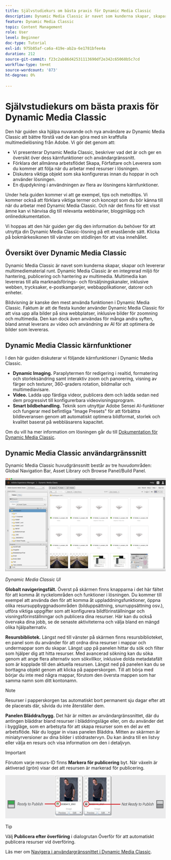 ```yaml
---
title: Självstudiekurs om bästa praxis för Dynamic Media Classic
description: Dynamic Media Classic är navet som kunderna skapar, skapar och levererar multimediematerial runt. Denna självstudiekurs om bästa praxis har tagits fram för att hjälpa nuvarande och nya användare av Dynamic Media Classic att bättre förstå vad de kan göra med denna kraftfulla multimedielösning från Adobe. I den här delen av självstudiekursen får du lära dig vad Dynamic Media Classic är och en kort titt på dess kärnfunktioner och användargränssnitt.
feature: Dynamic Media Classic
topic: Content Management
role: User
level: Beginner
doc-type: Tutorial
exl-id: 975b85af-ca6a-419e-ab2a-6e1781bfee4a
duration: 212
source-git-commit: f23c2ab86d42531113690df2e342c65060b5c7cd
workflow-type: tm+mt
source-wordcount: '873'
ht-degree: 0%

---
```


# Självstudiekurs om bästa praxis för Dynamic Media Classic

Den här guiden ska hjälpa nuvarande och nya användare av Dynamic Media Classic att bättre förstå vad de kan göra med sin kraftfulla multimedielösning från Adobe. Vi gör det genom att:

- Vi presenterar Dynamic Media Classic, beskriver vad det är och ger en översikt över dess kärnfunktioner och användargränssnitt.
- Förklara det allmänna arbetsflödet Skapa, Författare och Leverera som du kommer att följa när du arbetar med resurser i lösningen.
- Diskutera viktiga objekt som ska konfigureras innan du hoppar in och använder lösningen.
- En djupdykning i användningen av flera av lösningens kärnfunktioner.

Under hela guiden kommer vi att ge exempel, tips och metodtips. Vi kommer också att förklara viktiga termer och koncept som du bör känna till när du arbetar med Dynamic Media Classic. Och när det finns för ett visst ämne kan vi hänvisa dig till relevanta webbinarier, blogginlägg och onlinedokumentation.

Vi hoppas att den här guiden ger dig den information du behöver för att utnyttja din Dynamic Media Classic-lösning på ett enastående sätt. Klicka på bokmärkesikonen till vänster om stödlinjen för att visa innehållet.

## Översikt över Dynamic Media Classic

Dynamic Media Classic är navet som kunderna skapar, skapar och levererar multimediematerial runt. Dynamic Media Classic är en integrerad miljö för hantering, publicering och hantering av multimedia. Multimedia kan levereras till alla marknadsförings- och försäljningskanaler, inklusive webben, trycksaker, e-postkampanjer, webbapplikationer, datorer och enheter.

Bildvisning är kanske den mest använda funktionen i Dynamic Media Classic. Faktum är att de flesta kunder använder Dynamic Media Classic för att visa upp alla bilder på sina webbplatser, inklusive bilder för zoomning och multimedia. Den kan dock även användas för många andra syften, bland annat leverans av video och användning av AI för att optimera de bilder som levereras.

## Dynamic Media Classic kärnfunktioner

I den här guiden diskuterar vi följande kärnfunktioner i Dynamic Media Classic.

- **Dynamic Imaging.** Paraplytermen för redigering i realtid, formatering och storleksändring samt interaktiv zoom och panorering, visning av färger och texturer, 360-graders rotation, bildmallar och multimediavisare.
- **Video.** Ladda upp färdiga videor, publicera dem och ladda sedan ned dem progressivt till konfigurerbara videovisningsprogram.
- **Smart bildbehandling.** Teknik som utnyttjar Adobe Sensei AI-funktioner och fungerar med befintliga &quot;Image Presets&quot; för att förbättra bildleveransen genom att automatiskt optimera bildformat, storlek och kvalitet baserat på webbläsarens kapacitet.

Om du vill ha mer information om lösningen går du till [Dokumentation för Dynamic Media Classic](https://experienceleague.adobe.com/docs/dynamic-media-classic/using/intro/introduction.html).

## Dynamic Media Classic användargränssnitt

Dynamic Media Classic huvudgränssnitt består av tre huvudområden: Global Navigation Bar, Asset Library och Browse Panel/Build Panel.

![bild](assets/overview/overview-dmc-ui-ew.png)

_Dynamic Media Classic UI_

**Globalt navigeringsfält.** Överst på skärmen finns knapparna i det här fältet för att komma åt nyckelområden och funktioner i lösningen. Du kommer till exempel att använda den för att komma åt uppladdningsfunktioner, öppna olika resursuppbyggnadsområden (bilduppsättning, snurruppsättning osv.), utföra viktiga uppgifter som att konfigurera bildförinställningar och visningsförinställningar och publicera dina resurser. Här kan du också övervaka dina jobb, se de senaste aktiviteterna och välja bland en mängd olika hjälpalternativ.

**Resursbibliotek.** Längst ned till vänster på skärmen finns resursbiblioteket, en panel som du använder för att ordna dina resurser i mappar och undermappar som du skapar. Längst upp på panelen hittar du sök och filter som hjälper dig att hitta resurser. Med avancerad sökning kan du söka genom att ange flera alternativ som sökvillkor, inklusive dolda metadatafält som är kopplade till den aktuella resursen. Längst ned på panelen kan du se borttagna objekt genom att klicka på papperskorgen. Till att börja med börjar du inte med några mappar, förutom den översta mappen som har samma namn som ditt kontonamn.

>[!NOTE]
>
>Resurser i papperskorgen tas automatiskt bort permanent sju dagar efter att de placerats där, såvida du inte återställer dem.

**Panelen Bläddra/bygg.** Det här är mitten av användargränssnittet, där du antingen bläddrar bland resurser i bläddringsläge eller, om du använder det i byggläge, som en arbetsyta för att skapa resurser som en del av ett arbetsflöde. När du loggar in visas panelen Bläddra. Mitten av skärmen är miniatyrversioner av dina bilder i stödrastervyn. Du kan ändra till en listvy eller välja en resurs och visa information om den i detaljvyn.

>[!IMPORTANT]
>
>Förutom varje resurs-ID finns **Markera för publicering** byt. När växeln är aktiverad (grön) visar det att resursen är markerad för publicering.

![bild](assets/overview/overview-mark-for-publish.png)

>[!TIP]
>
>Välj **Publicera efter överföring** i dialogrutan Överför för att automatiskt publicera resurser vid överföring.

Läs mer om [Navigera i användargränssnittet i Dynamic Media Classic](https://experienceleague.adobe.com/docs/dynamic-media-classic/using/getting-started/navigation-basics.html).
